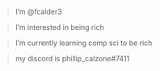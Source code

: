 > I’m @fcalder3

> I’m interested in being rich

> I’m currently learning comp sci to be rich

> my discord is phillip_calzone#7411

<!---
fcalder3/fcalder3 is a ✨ special ✨ repository because its `README.md` (this file) appears on your GitHub profile.
You can click the Preview link to take a look at your changes.
--->
